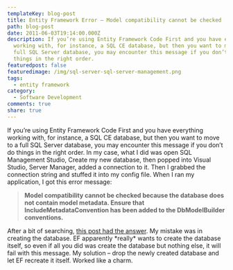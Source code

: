 ```yaml
---
templateKey: blog-post
title: Entity Framework Error – Model compatibility cannot be checked
path: blog-post
date: 2011-06-03T19:14:00.000Z
description: If you’re using Entity Framework Code First and you have everything
  working with, for instance, a SQL CE database, but then you want to move to a
  full SQL Server database, you may encounter this message if you don’t do
  things in the right order.
featuredpost: false
featuredimage: /img/sql-server-sql-server-management.png
tags:
  - entity framework
category:
  - Software Development
comments: true
share: true
---
```

If you’re using Entity Framework Code First and you have everything working with, for instance, a SQL CE database, but then you want to move to a full SQL Server database, you may encounter this message if you don’t do things in the right order. In my case, what I did was open SQL Management Studio, Create my new database, then popped into Visual Studio, Server Manager, added a connection to it. Then I grabbed the connection string and stuffed it into my config file. When I ran my application, I got this error message:

> **Model compatibility cannot be checked because the database does not contain model metadata. Ensure that IncludeMetadataConvention has been added to the DbModelBuilder conventions.**

After a bit of searching, [this post had the answer](http://social.msdn.microsoft.com/Forums/en/adodotnetentityframework/thread/ccf25dbe-5452-47b1-9a8f-080668922dd7). My mistake was in creating the database. EF apparently \*really\* wants to create the database itself, so even if all you did was create the database but nothing else, it will fail with this message. My solution – drop the newly created database and let EF recreate it itself. Worked like a charm.
